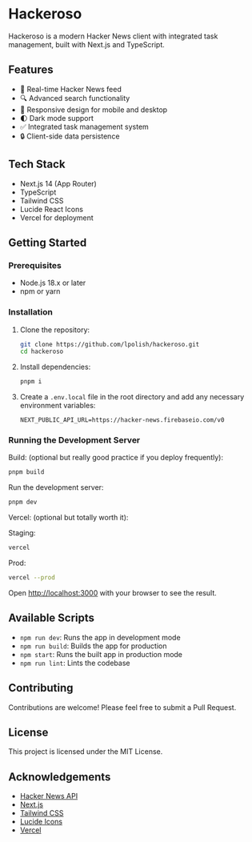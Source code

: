 # Hackeroso

Hackeroso is a modern Hacker News client with integrated task management, built with Next.js and TypeScript.

## Features

- 🚀 Real-time Hacker News feed
- 🔍 Advanced search functionality
- 📱 Responsive design for mobile and desktop
- 🌓 Dark mode support
- ✅ Integrated task management system
- 🔒 Client-side data persistence

## Tech Stack

- Next.js 14 (App Router)
- TypeScript
- Tailwind CSS
- Lucide React Icons
- Vercel for deployment

## Getting Started

### Prerequisites

- Node.js 18.x or later
- npm or yarn

### Installation

1. Clone the repository:

   ```bash
   git clone https://github.com/lpolish/hackeroso.git
   cd hackeroso
   ```

2. Install dependencies:

   ```bash
   pnpm i
   ```

3. Create a `.env.local` file in the root directory and add any necessary environment variables:

   ```
   NEXT_PUBLIC_API_URL=https://hacker-news.firebaseio.com/v0
   ```

### Running the Development Server

Build: (optional but really good practice if you deploy frequently):

```bash
pnpm build
```

Run the development server:

```bash
pnpm dev
```

Vercel: (optional but totally worth it):

Staging:

```bash
vercel
```

Prod:

```bash
vercel --prod
```

Open [http://localhost:3000](http://localhost:3000) with your browser to see the result.

## Available Scripts

- `npm run dev`: Runs the app in development mode
- `npm run build`: Builds the app for production
- `npm start`: Runs the built app in production mode
- `npm run lint`: Lints the codebase

## Contributing

Contributions are welcome! Please feel free to submit a Pull Request.

## License

This project is licensed under the MIT License.

## Acknowledgements

- [Hacker News API](https://github.com/HackerNews/API)
- [Next.js](https://nextjs.org/)
- [Tailwind CSS](https://tailwindcss.com/)
- [Lucide Icons](https://lucide.dev/)
- [Vercel](https://vercel.com/)

